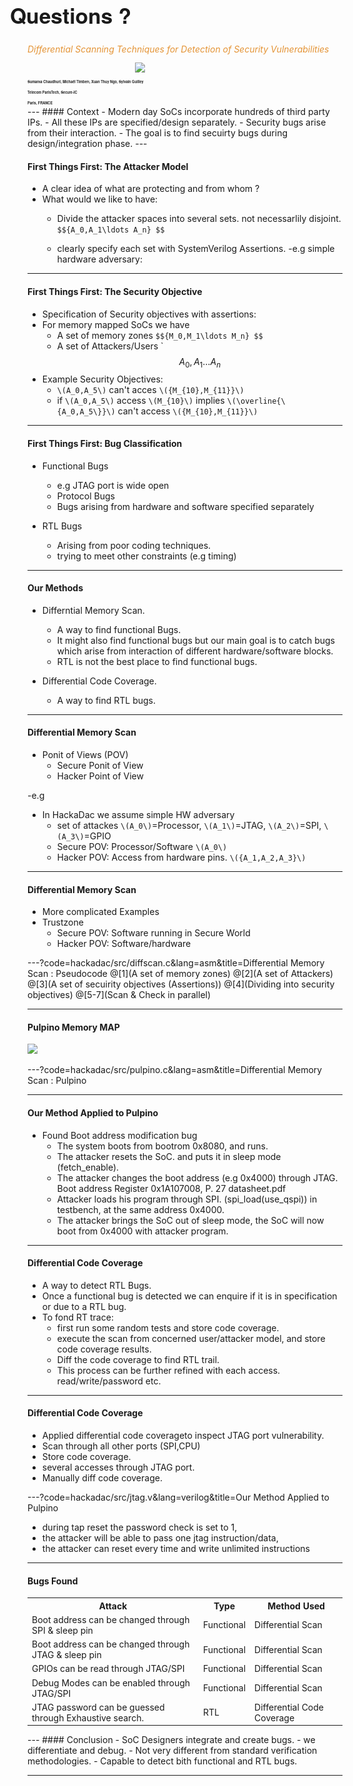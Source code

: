 


<!-- .slide: class="center" -->
###### <span style="color:#e49436">Differential Scanning Techniques for Detection of Security Vulnerabilities</span>

<span style="font-family:Helvetica Neue; color blue;font-size:0.4em;font-weight:bold"> 
Sumanta Chaudhuri, Michaël Timbert, Xuan Thuy Ngo, Sylvain Guilley</br>
Telecom ParisTech, Secure-IC</br>
Paris, FRANCE </br>
</b></span>

<img src="assets/TelecomParisTech_logo_80.png" style="position:absolute; left:850px; top:-200px;" width="50"/>
<img src="hackadac/images/logo_sic_2016.png" style="position:absolute; left:910px; top:-200px;" height="50" width="150"/>
---
#### Context
- Modern day SoCs incorporate hundreds of third party IPs.
- All these IPs are specified/design separately.
- Security bugs arise from their interaction.
- The goal is to find secuirty bugs during design/integration phase.
---

#### First Things First: The Attacker Model

- A clear idea of what are protecting and from whom ?
- What would we like to have:
	- Divide the attacker spaces into several sets. not necessarlily disjoint.
`$${A_0,A_1\ldots A_n} $$`

	- clearly specify each set with SystemVerilog Assertions.
	-e.g simple hardware adversary: 
---
#### First Things First: The Security Objective
- Specification of Security objectives with assertions:
- For memory mapped SoCs we have
	- A set of memory zones `$${M_0,M_1\ldots M_n} $$`
	- A set of Attackers/Users `$${A_0,A_1\ldots A_n} $$ 
- Example Security Objectives:
	- `\(A_0,A_5\)` can't acces `\({M_{10},M_{11}}\)`
	- if `\(A_0,A_5\)` access  `\(M_{10}\)` implies `\(\overline{\{A_0,A_5\}}\)`  can't access `\({M_{10},M_{11}}\)`
---
#### First Things First: Bug Classification
- Functional Bugs
	- e.g JTAG port is wide open
	- Protocol Bugs
    - Bugs arising from hardware and software specified separately

- RTL Bugs
	- Arising from poor coding techniques.
	- trying to meet other constraints (e.g timing)



---
#### Our Methods
- Differntial Memory Scan.
	- A way to find functional Bugs.
	- It might also find functional bugs but our main goal is to catch bugs which arise 
from interaction of different hardware/software blocks.
	- RTL is not the best place to find functional bugs.

- Differential Code Coverage.
	- A way to find RTL bugs.
---
#### Differential Memory Scan
- Ponit of Views (POV)
	- Secure Ponit of View
	- Hacker Point of View

-e.g
- In HackaDac we assume simple HW adversary
	- set of attackes `\(A_0\)`=Processor, `\(A_1\)`=JTAG, `\(A_2\)`=SPI, `\(A_3\)`=GPIO
	- Secure POV: Processor/Software `\(A_0\)`
	- Hacker POV: Access from hardware pins. `\({A_1,A_2,A_3}\)`
	
---
#### Differential Memory Scan
- More complicated Examples
- Trustzone
	- Secure POV: Software running in Secure World
	- Hacker POV: Software/hardware 

---?code=hackadac/src/diffscan.c&lang=asm&title=Differential Memory Scan : Pseudocode
@[1](A set of memory zones)
@[2](A set of Attackers)
@[3](A set of secuirity objectives (Assertions))
@[4](Dividing into security objectives)
@[5-7](Scan & Check in parallel)

---
#### Pulpino Memory MAP
<img src="http://perso.telecom-paristech.fr/~chaudhur/images/hsa_security/mmap.svg" width="300"/>
<img src="http://perso.telecom-paristech.fr/~chaudhur/images/hsa_security/pulpino_block.svg" width="500" style="position:absolute; left:400px; top:100px;"/>



---?code=hackadac/src/pulpino.c&lang=asm&title=Differential Memory Scan : Pulpino

--- 
#### Our Method Applied to Pulpino
- Found Boot address modification bug
	- The system boots from bootrom 0x8080, and runs.
	- The attacker resets the SoC. and puts it in sleep mode (fetch_enable).
	- The attacker changes the boot address  (e.g 0x4000)  through JTAG.
   		Boot address Register 0x1A107008, P. 27 datasheet.pdf
	- Attacker loads his program through SPI. (spi_load(use_qspi)) in testbench,
   at the same address 0x4000.
	- The attacker brings the SoC out of sleep mode, the SoC will now boot from
   0x4000 with attacker program.

---
#### Differential Code Coverage
- A way to detect RTL Bugs.
- Once a functional bug is detected we can enquire if it is in specification or due to a RTL bug.
- To fond RT trace:
	- first run some random tests and store code coverage.
	- execute the scan from concerned user/attacker model, and store code coverage results.
	- Diff the code coverage to find RTL trail.
	- This process can be further refined with each access. read/write/password etc.   


---
#### Differential Code Coverage
-	Applied differential code coverageto inspect JTAG port vulnerability.
-	Scan through all other ports (SPI,CPU)
-	Store code coverage.
-	several accesses through JTAG port.
-	Manually diff code coverage.

---?code=hackadac/src/jtag.v&lang=verilog&title=Our Method Applied to Pulpino
- during tap reset the password check is set to 1,
- the attacker  will be able to pass one jtag instruction/data,
- the attacker can reset every  time and write unlimited instructions
---
#### Bugs Found
<table>
  <tr>
    <th>Attack</th>
    <th>Type</th>
    <th>Method Used</th>
  </tr>
  <tr>
    <td>Boot address can be changed through SPI & sleep pin</td>
    <td>Functional</td>
    <td>Differential Scan</td>
  </tr>
  <tr class="fragment">
    <td>Boot address can be changed through JTAG & sleep pin</td>
    <td>Functional</td>
    <td>Differential Scan</td>
  </tr>
  <tr class="fragment">
    <td>GPIOs can be read through JTAG/SPI</td>
    <td>Functional</td>
    <td>Differential Scan</td>
  </tr>
  <tr class="fragment">
    <td>Debug Modes can be enabled through JTAG/SPI</td>
    <td>Functional</td>
    <td>Differential Scan</td>
  </tr>
  <tr class="fragment">
    <td>JTAG password can be guessed through Exhaustive search.</td>
    <td>RTL</td>
    <td>Differential Code Coverage</td>
  </tr>
</table>
--- 
#### Conclusion
- SoC Designers integrate and create bugs.
- we differentiate and debug.
- Not very different from standard verification methodologies.
- Capable to detect bith functional and RTL bugs.

---
<span style="font-family:Helvetica Neue; color blue;font-size:2.4em;font-weight:bold; position:absolute;left:200px; top:0px;">
Questions ?
</b></span>
